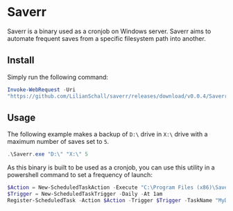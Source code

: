 # Saverr

Saverr is a binary used as a cronjob on Windows server.
Saverr aims to automate frequent saves from a specific filesystem path into
another.

## Install

Simply run the following command:

```powershell
Invoke-WebRequest -Uri
"https://github.com/LilianSchall/saverr/releases/download/v0.0.4/Saverr.exe" -OutFile Saverr.exe
```

## Usage

The following example makes a backup of `D:\` drive in `X:\` drive with a
maximum number of saves set to `5`.

```powershell
.\Saverr.exe "D:\" "X:\" 5
```

As this binary is built to be used as a cronjob, you can use this utility in a
powershell command to set a frequency of launch:

```powershell
$Action = New-ScheduledTaskAction -Execute "C:\Program Files (x86)\Saverr\Saverr.exe" -Argument '"D:\" "X:\" "5"' 
$Trigger = New-ScheduledTaskTrigger -Daily -At 1am
Register-ScheduledTask -Action $Action -Trigger $Trigger -TaskName "MyDailyJob" -Description "Runs backup service every day at 1AM"
```
